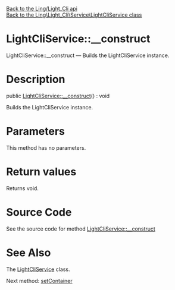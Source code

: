 [Back to the Ling/Light_Cli api](https://github.com/lingtalfi/Light_Cli/blob/master/doc/api/Ling/Light_Cli.md)<br>
[Back to the Ling\Light_Cli\Service\LightCliService class](https://github.com/lingtalfi/Light_Cli/blob/master/doc/api/Ling/Light_Cli/Service/LightCliService.md)


LightCliService::__construct
================



LightCliService::__construct — Builds the LightCliService instance.




Description
================


public [LightCliService::__construct](https://github.com/lingtalfi/Light_Cli/blob/master/doc/api/Ling/Light_Cli/Service/LightCliService/__construct.md)() : void




Builds the LightCliService instance.




Parameters
================

This method has no parameters.


Return values
================

Returns void.








Source Code
===========
See the source code for method [LightCliService::__construct](https://github.com/lingtalfi/Light_Cli/blob/master/Service/LightCliService.php#L51-L56)


See Also
================

The [LightCliService](https://github.com/lingtalfi/Light_Cli/blob/master/doc/api/Ling/Light_Cli/Service/LightCliService.md) class.

Next method: [setContainer](https://github.com/lingtalfi/Light_Cli/blob/master/doc/api/Ling/Light_Cli/Service/LightCliService/setContainer.md)<br>

